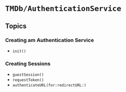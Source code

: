 # ``TMDb/AuthenticationService``

## Topics

### Creating am Authentication Service

- ``init()``

### Creating Sessions

- ``guestSession()``
- ``requestToken()``
- ``authenticateURL(for:redirectURL:)``
